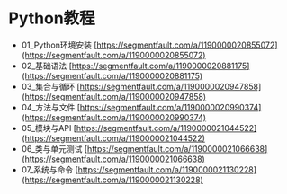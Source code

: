 # Python教程

- 01_Python环境安装 [https://segmentfault.com/a/1190000020855072](https://segmentfault.com/a/1190000020855072)
- 02_基础语法 [https://segmentfault.com/a/1190000020881175](https://segmentfault.com/a/1190000020881175)
- 03_集合与循环 [https://segmentfault.com/a/1190000020947858](https://segmentfault.com/a/1190000020947858)
- 04_方法与文件 [https://segmentfault.com/a/1190000020990374](https://segmentfault.com/a/1190000020990374)
- 05_模块与API [https://segmentfault.com/a/1190000021044522](https://segmentfault.com/a/1190000021044522)
- 06_类与单元测试 [https://segmentfault.com/a/1190000021066638](https://segmentfault.com/a/1190000021066638)
- 07_系统与命令 [https://segmentfault.com/a/1190000021130228](https://segmentfault.com/a/1190000021130228)